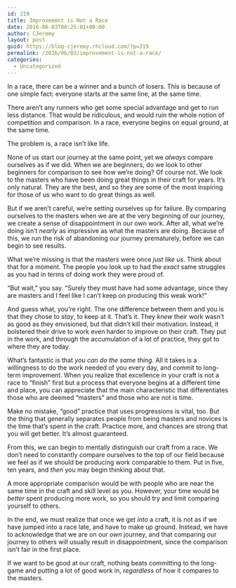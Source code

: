 ```yaml
---
id: 219
title: Improvement is Not a Race
date: 2016-06-03T00:25:01+00:00
author: CJeremy
layout: post
guid: https://blog-cjeremy.rhcloud.com/?p=219
permalink: /2016/06/03/improvement-is-not-a-race/
categories:
  - Uncategorized
---
```

In a race, there can be a winner and a bunch of losers. This is because of one simple fact: everyone starts at the same line, at the same time.

There aren&#8217;t any runners who get some special advantage and get to run less distance. That would be ridiculous, and would ruin the whole notion of competition and comparison. In a race, everyone begins on equal ground, at the same time.

The problem is, a race isn&#8217;t like life.

None of us start our journey at the same point, yet we _always_ compare ourselves as if we did. When we are beginners, do we look to other beginners for comparison to see how we&#8217;re doing? Of course not. We look to the masters who have been doing great things in their craft for years. It&#8217;s only natural. They are the best, and so they are some of the most inspiring for those of us who want to do great things as well.

But if we aren&#8217;t careful, we&#8217;re setting ourselves up for failure. By comparing ourselves to the masters when we are at the very beginning of our journey, we create a sense of disappointment in our own work. After all, what we&#8217;re doing isn&#8217;t _nearly_ as impressive as what the masters are doing. Because of this, we run the risk of abandoning our journey prematurely, before we can begin to see results.

What we&#8217;re missing is that the masters were once _just like us_. Think about that for a moment. The people you look up to had the _exact_ same struggles as you had in terms of doing work they were proud of.

&#8220;But wait,&#8221; you say. &#8220;Surely they must have had some advantage, since they are masters and I feel like I can&#8217;t keep on producing this weak work!&#8221;

And guess what, you&#8217;re right. The one difference between them and you is that they chose to _stay_, to keep at it. That&#8217;s it. They _knew_ their work wasn&#8217;t as good as they envisioned, but that didn&#8217;t kill their motivation. Instead, it bolstered their drive to work even harder to improve on their craft. They put in the work, and through the accumulation of a lot of practice, they got to where they are today.

What&#8217;s fantastic is that _you can do the same thing_. All it takes is a willingness to do the work needed of you every day, and commit to long-term improvement. When you realize that excellence in your craft is not a race to &#8220;finish&#8221; first but a process that everyone begins at a different time and place, you can appreciate that the main characteristic that differentiates those who are deemed &#8220;masters&#8221; and those who are not is time.

Make no mistake, &#8220;good&#8221; practice that uses progressions is vital, too. But the thing that generally separates people from being masters and novices is the time that&#8217;s spent in the craft. Practice more, and chances are strong that you will get better. It&#8217;s almost guaranteed.

From this, we can begin to mentally distinguish our craft from a race. We don&#8217;t need to constantly compare ourselves to the top of our field because we feel as if we should be producing work comparable to them. Put in five, ten years, and _then_ you may begin thinking about that.

A more appropriate comparison would be with people who are near the same time in the craft and skill level as you. However, your time would be _better_ spent producing more work, so you should try and limit comparing yourself to others.

In the end, we must realize that once we get _into_ a craft, it is not as if we have jumped into a race late, and have to make up ground. Instead, we have to acknowledge that we are on our _own_ journey, and that comparing our journey to others will usually result in disappointment, since the comparison isn&#8217;t fair in the first place.

If we want to be good at our craft, nothing beats committing to the long-game and putting a lot of good work in, _regardless_ of how it compares to the masters.